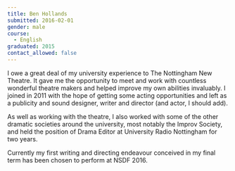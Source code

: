 ```yaml
---
title: Ben Hollands
submitted: 2016-02-01
gender: male
course:
  - English
graduated: 2015
contact_allowed: false
---
```


I owe a great deal of my university experience to The Nottingham New Theatre. It gave me the opportunity to meet and work with countless wonderful theatre makers and helped improve my own abilities invaluably. I joined in 2011 with the hope of getting some acting opportunities and left as a publicity and sound designer, writer and director (and actor, I should add).

As well as working with the theatre, I also worked with some of the other dramatic societies around the university, most notably the Improv Society, and held the position of Drama Editor at University Radio Nottingham for two years.

Currently my first writing and directing endeavour conceived in my final term has been chosen to perform at NSDF 2016.
